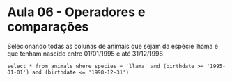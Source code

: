 # Aula 06 - Operadores e comparações

Selecionando todas as colunas de animais que sejam da espécie lhama e que tenham
nascido entre 01/01/1995 e até 31/12/1998

```
select * from animals where species = 'llama' and (birthdate >= '1995-01-01') and (birthdate <= '1998-12-31')
```